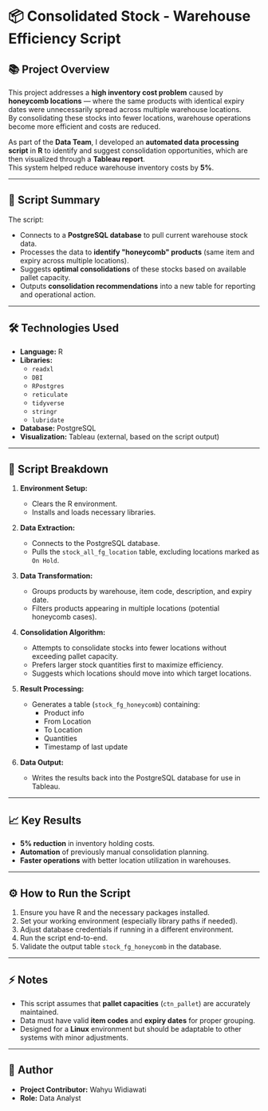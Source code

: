 # 📦 Consolidated Stock - Warehouse Efficiency Script

## 📚 Project Overview

This project addresses a **high inventory cost problem** caused by **honeycomb locations** — where the same products with identical expiry dates were unnecessarily spread across multiple warehouse locations.  
By consolidating these stocks into fewer locations, warehouse operations become more efficient and costs are reduced.

As part of the **Data Team**, I developed an **automated data processing script** in **R** to identify and suggest consolidation opportunities, which are then visualized through a **Tableau report**.  
This system helped reduce warehouse inventory costs by **5%**.

---

## 🚀 Script Summary

The script:

- Connects to a **PostgreSQL database** to pull current warehouse stock data.
- Processes the data to **identify "honeycomb" products** (same item and expiry across multiple locations).
- Suggests **optimal consolidations** of these stocks based on available pallet capacity.
- Outputs **consolidation recommendations** into a new table for reporting and operational action.

---

## 🛠 Technologies Used

- **Language:** R
- **Libraries:**  
  - `readxl`
  - `DBI`
  - `RPostgres`
  - `reticulate`
  - `tidyverse`
  - `stringr`
  - `lubridate`
- **Database:** PostgreSQL
- **Visualization:** Tableau (external, based on the script output)

---

## 📂 Script Breakdown

1. **Environment Setup:**  
   - Clears the R environment.
   - Installs and loads necessary libraries.
   
2. **Data Extraction:**  
   - Connects to the PostgreSQL database.
   - Pulls the `stock_all_fg_location` table, excluding locations marked as `On Hold`.

3. **Data Transformation:**  
   - Groups products by warehouse, item code, description, and expiry date.
   - Filters products appearing in multiple locations (potential honeycomb cases).
   
4. **Consolidation Algorithm:**  
   - Attempts to consolidate stocks into fewer locations without exceeding pallet capacity.
   - Prefers larger stock quantities first to maximize efficiency.
   - Suggests which locations should move into which target locations.

5. **Result Processing:**  
   - Generates a table (`stock_fg_honeycomb`) containing:
     - Product info
     - From Location
     - To Location
     - Quantities
     - Timestamp of last update

6. **Data Output:**  
   - Writes the results back into the PostgreSQL database for use in Tableau.

---

## 📈 Key Results

- **5% reduction** in inventory holding costs.
- **Automation** of previously manual consolidation planning.
- **Faster operations** with better location utilization in warehouses.

---

## ⚙️ How to Run the Script

1. Ensure you have R and the necessary packages installed.
2. Set your working environment (especially library paths if needed).
3. Adjust database credentials if running in a different environment.
4. Run the script end-to-end.
5. Validate the output table `stock_fg_honeycomb` in the database.

---

## ⚡ Notes

- This script assumes that **pallet capacities** (`ctn_pallet`) are accurately maintained.
- Data must have valid **item codes** and **expiry dates** for proper grouping.
- Designed for a **Linux** environment but should be adaptable to other systems with minor adjustments.

---

## 👤 Author

- **Project Contributor:** Wahyu Widiawati  
- **Role:** Data Analyst
